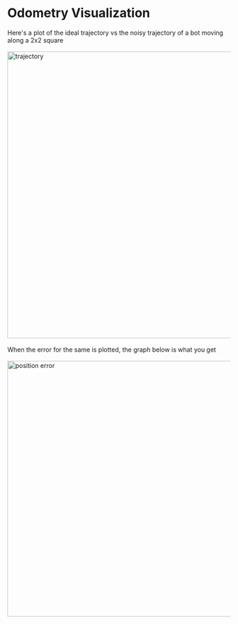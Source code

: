# Odometry Visualization
Here's a plot of the ideal trajectory vs the noisy trajectory of a bot moving along a 2x2 square<br><br>
<img width="611" height="647" alt="trajectory" src="https://github.com/user-attachments/assets/24482f4e-c872-4ad9-8b4c-ce1bf2aaeefd" />
<br>
<br>
When the error for the same is plotted, the graph below is what you get
<br><br>
<img width="734" height="577" alt="position error" src="https://github.com/user-attachments/assets/8acfd3be-1d10-49a5-9447-8da0f614d368" />
